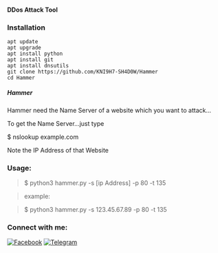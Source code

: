 
#### DDos Attack Tool


### Installation


	apt update
	apt upgrade
	apt install python
	apt install git
	apt install dnsutils
	git clone https://github.com/KNI9H7-SH4D0W/Hammer
	cd Hammer

##### Hammer
Hammer need the Name Server of a website which you want to attack...

To get the Name Server...just type

$ nslookup example.com 

Note the IP Address of that Website


### Usage:
>	$ python3 hammer.py -s [ip Address] -p 80 -t 135

>	example:

>	$ python3 hammer.py -s 123.45.67.89 -p 80 -t 135




<h3 align="left">Connect with me:</h3>
<p align="left">
<a href="https://www.facebook.com/KNI9H7.SH4D0W"><img title="Facebook" src="https://img.shields.io/badge/Facebook-green?style=for-the-badge&logo=facebook"></a>
<a href="https://t.me/KNI9H7_SH4D0W"><img title="Telegram" src="https://img.shields.io/badge/Telegram-blue?style=for-the-badge&logo=telegram"></a>


